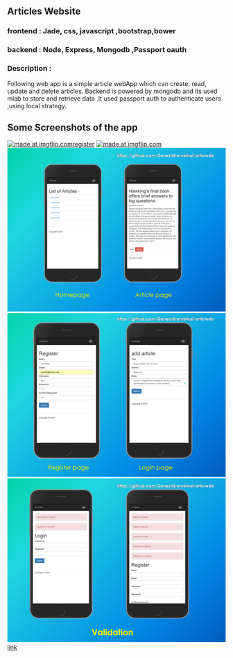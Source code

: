 ## Articles Website  


### frontend : Jade, css, javascript ,bootstrap,bower
### backend  : Node, Express, Mongodb ,Passport oauth

### Description :

Following web app is a simple article webApp which can create, read, update and delete articles. Backend is powered by mongodb and its used mlab to store and retrieve data .It used passport auth to authenticate users ,using local strategy.

## Some Screenshots of the app
<a href="https://imgflip.com/gif/2kan7k"><img src="https://i.imgflip.com/2kan7k.gif" title="made at imgflip.com"/>register</a>
<a href="https://imgflip.com/gif/2kan7k"><img src="https://i.imgflip.com/2kan7k.gif" title="made at imgflip.com"/></a>
![Image](https://github.com/GaneshSrambikal/articledb/blob/master/snaps/snap01.png)
![Image](https://github.com/GaneshSrambikal/articledb/blob/master/snaps/snap02.png)
![Image](https://github.com/GaneshSrambikal/articledb/blob/master/snaps/snap03.png)
  [link](https://github.com/GaneshSrambikal/articledb/tree/master/snaps/)

